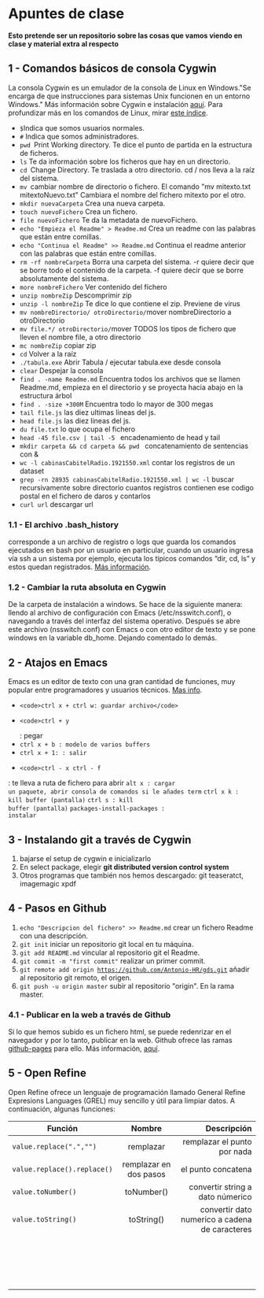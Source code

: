 # Apuntes de clase

**Esto pretende ser un repositorio sobre las cosas que vamos viendo en clase y material extra al respecto**

## 1 - Comandos básicos de consola Cygwin

La consola Cygwin es un emulador de la consola de Linux en Windows."Se encarga de que instrucciones para sistemas Unix funcionen en un entorno Windows." Más información sobre Cygwin e instalación [aquí](https://fuubar.wordpress.com/2014/01/14/cygwin-creyendome-un-chico-linux-en-windows-parte-i./). Para profundizar más en los comandos de Linux, mirar [este índice](http://ss64.com/bash/).
<ul>
  <li>
  <code>$</code>Indica que somos usuarios normales.
  </li>
  
  <li>
  <code>#</code> Indica que somos administradores.
  </li>
  
  <li>
  <code>pwd </code>Print Working directory. Te dice el punto de partida en la estructura de ficheros.
  </li>
  
  <li>
  <code>ls</code> Te da información sobre los ficheros que hay en un directorio.
  </li>
  
  <li>
  <code>cd </code>Change Directory. Te traslada a otro directorio. cd / nos lleva a la raíz del sistema.
  </li>
  <li>
  <code>mv </code>cambiar nombre de directorio o fichero. El comando "mv mitexto.txt mitextoNuevo.txt" Cambiara el nombre del fichero mitexto por el otro.
  </li>
  
  <li>
  <code>mkdir nuevaCarpeta</code> Crea una nueva carpeta.
  </li>
  
  <li>
  <code>touch nuevoFichero</code> Crea un fichero.
  </li>
  
  <li>
  <code>file nuevoFichero</code> Te da la metadata de nuevoFichero.
  </li>
   <li>
  <code>echo "Empieza el Readme" > Readme.md</code> Crea un readme con las palabras que están entre comillas.
  </li>
  <li>
  <code>echo "Continua el Readme" >> Readme.md</code> Continua el readme anterior con las palabras que están entre comillas.
  </li>
  <li>
  <code>rm -rf nombreCarpeta</code> Borra una carpeta del sistema. -r quiere decir que se borre todo el contenido de la carpeta. -f quiere decir que se borre absolutamente del sistema.
  </li>
  <li>
  <code>more nombreFichero</code> Ver contenido del fichero
  </li>
  <li>
  <code>unzip nombreZip</code> Descomprimir zip
  </li>
   <li>
  <code>unzip -l nombreZip</code> Te dice lo que contiene el zip. Previene de virus
  </li>
  <li>
  <code>mv nombreDirectorio/ otroDirectorio/</code>mover nombreDirectorio a otroDirectorio
  </li>
   <li>
  <code>mv file.*/ otroDirectorio/</code>mover TODOS los tipos de fichero que lleven el nombre file, a otro directorio
  </li>
   <li>
  <code>mc nombreZip</code> copiar zip
  </li>
  <li>
  <code>cd</code> Volver a la raíz
  </li>
  <li>
  <code>./tabula.exe</code> Abrir Tabula / ejecutar tabula.exe desde consola
  </li>
  <li>
  <code>clear</code> Despejar la consola
  </li>
  <li>
  <code>find . -name Readme.md</code> Encuentra todos los archivos que se llamen Readme.md, empieza en el directorio y se proyecta hacia abajo en la estructura árbol
  </li>
  <li>
  <code>find . -size +300M</code> Encuentra todo lo mayor de 300 megas
  </li>
  <li>
  <code>tail file.js</code> las diez ultimas lineas del js.
  </li>
  <li>
  <code>head file.js</code> las diez  lineas del js.
  </li>
  <li>
  <code>du file.txt</code> lo que ocupa el fichero
  </li>
   <li>
  <code>head -45 file.csv | tail -5 </code> encadenamiento de head y tail
  </li>
   <li>
  <code>mkdir carpeta &amp;&amp; cd carpeta &amp;&amp; pwd </code> concatenamiento de sentencias con &amp;
  </li>
  <li>
  <code>wc -l cabinasCabitelRadio.1921550.xml</code> contar los registros de un dataset
  </li>
  <li>
  <code>grep -rn 28935 cabinasCabitelRadio.1921550.xml | wc -l</code> buscar recursivamente sobre directorio cuantos registros contienen ese codigo postal en el fichero de daros y contarlos
  </li>
  <li>
  <code>curl url</code> descargar url
  </li>
</ul>



### 1.1 - El archivo .bash_history
corresponde a un archivo de registro o logs que guarda los comandos ejecutados en bash por un usuario en particular, cuando un usuario ingresa vía ssh a un sistema por ejemplo, ejecuta los típicos comandos “dir, cd, ls” y estos quedan registrados. [Más información](https://blog.zerial.org/seguridad/cosas-que-encontramos-en-los-archivos-bash_history/).

### 1.2 - Cambiar la ruta absoluta en Cygwin
De la carpeta de instalación a windows. Se hace de la siguiente manera: llendo al archivo de configuración con Emacs (/etc/nsswitch.conf), o navegando a través del interfaz del sistema operativo. Después se abre este archivo (nsswitch.conf) con Emacs o con otro editor de texto y se pone windows en la variable db_home. Dejando comentado lo demás.

## 2 - Atajos en Emacs
Emacs es un editor de texto con una gran cantidad de funciones, muy popular entre programadores y usuarios técnicos. [Mas info](https://es.wikipedia.org/wiki/Emacs).

*     <code>ctrl x + ctrl w: guardar archivo</code>
*     <code>ctrl + y  
   : pegar</code>
*    <code>ctrl x + b 
   : modelo de varios buffers</code>
*    <code>ctrl x + 1:
   : salir</code>
*     <code>ctrl - x ctrl - f
 :  te lleva a ruta de fichero para abrir</code>
 <code>alt x
 :  cargar un paquete, abrir consola de comandos si le añades term</code>
 <code>ctrl x k
 :  kill buffer (pantalla)</code>
 <code>ctrl s
 :  kill buffer (pantalla)</code>
  <code>packages-install-packages
 :  instalar</code>

## 3 - Instalando git a través de Cygwin
<ol>
  <li>bajarse el setup de cygwin e inicializarlo</li>
  <li>En select package, elegir <strong>git distributed version control system</strong></li>
  <li>Otros programas que también nos hemos descargado: git teaseratct, imagemagic xpdf</li>
</ol>

## 4 - Pasos en Github
1. <code>echo "Descripcion del fichero" >> Readme.md</code> crear un fichero Readme con una descripción.
1. <code>git init</code> iniciar un repositorio git local en tu máquina.
2. <code>git add README.md</code> vincular al repositorio git el Readme.
3. <code>git commit -m "first commit"</code> realizar un primer commit.
4. <code>git remote add origin https://github.com/Antonio-HR/gds.git</code> añadir al repositorio git remoto, el origen.
5. <code>git push -u origin master</code> subir al repositorio "origin". En la rama master.

### 4.1 - Publicar en la web a través de Github
Si lo que hemos subido es un fichero html, se puede redenrizar en el navegador y por lo tanto, publicar en la web. Github ofrece las ramas <a href="https://pages.github.com/">github-pages</a> para ello. Más información, <a href="https://github.com/flowsta/github#publicación-web">aquí</a>.
## 5 - Open Refine
Open Refine ofrece un lenguaje de programación llamado General Refine Expresions Languages (GREL) muy sencillo y útil para limpiar datos. A continuación, algunas funciones:

| Función      | Nombre        | Descripción  |
| ------------- |:-------------:| -----:|
| <code>value.replace(".","")</code>      | remplazar | remplazar el punto por nada |
| <code>value.replace().replace()</code>     | remplazar en dos pasos      |   el punto concatena |
| <code>value.toNumber()</code> | toNumber()|    convertir string a dato númerico |
|<code>value.toString()</code>| toString()| convertir dato numerico a cadena de caracteres|
||||
||||
||||
||||
||||
||||
||||
||||
||||
||||
||||
||||
||||
||||
||||
||||
||||
||||






   





